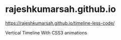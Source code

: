 # rajeshkumarsah.github.io

https://rajeshkumarsah.github.io/timeline-less-code/


Vertical Timeline With CSS3 animations

